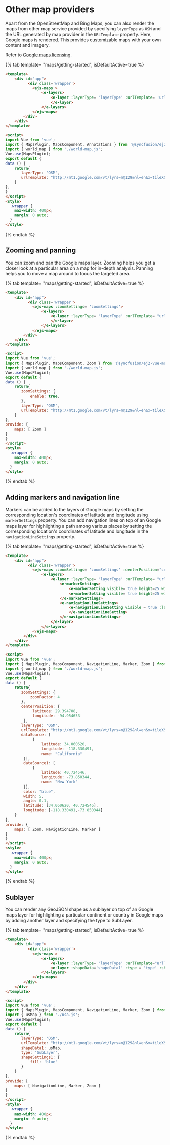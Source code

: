 
# Other map providers

Apart from the OpenStreetMap and Bing Maps, you can also render the maps from other map service provided by specifying `layerType` as `OSM` and the URL generated by map provider in the `URLTemplate` property. Here, Google maps is rendered. This provides customizable maps with your own content and imagery.

Refer to [Google maps licensing](https://developers.google.com/maps/terms#10-license-restrictions).

{% tab template= "maps/getting-started", isDefaultActive=true %}

```html
<template>
    <div id="app">
          <div class='wrapper'>
            <ejs-maps >
                <e-layers>
                    <e-layer :layerType= 'layerType' :urlTemplate= 'urlTemplate'>
                    </e-layer>
                </e-layers>
            </ejs-maps>
        </div>
    </div>
</template>

<script>
import Vue from 'vue';
import { MapsPlugin, MapsComponent, Annotations } from '@syncfusion/ej2-vue-maps';
import { world_map } from './world-map.js';
Vue.use(MapsPlugin);
export default {
data () {
    return{
       layerType: 'OSM',
       urlTemplate: "http://mt1.google.com/vt/lyrs=m@129&hl=en&x=tileX&y=tileY&z=level"
    }
},
}
</script>
<style>
  .wrapper {
    max-width: 400px;
    margin: 0 auto;
  }
</style>
```

{% endtab %}

## Zooming and panning

You can zoom and pan the Google maps layer. Zooming helps you get a closer look at a particular area on a map for in-depth analysis. Panning helps you to move a map around to focus the targeted area.

{% tab template= "maps/getting-started", isDefaultActive=true %}

```html
<template>
    <div id="app">
          <div class='wrapper'>
            <ejs-maps :zoomSettings= 'zoomSettings'>
                <e-layers>
                    <e-layer :layerType= 'layerType' :urlTemplate= "urlTemplate">
                    </e-layer>
                </e-layers>
            </ejs-maps>
        </div>
    </div>
</template>

<script>
import Vue from 'vue';
import { MapsPlugin, MapsComponent, Zoom } from '@syncfusion/ej2-vue-maps';
import { world_map } from './world-map.js';
Vue.use(MapsPlugin);
export default {
data () {
    return{
       zoomSettings: {
           enable: true,
       },
       layerType: 'OSM',
       urlTemplate: "http://mt1.google.com/vt/lyrs=m@129&hl=en&x=tileX&y=tileY&z=level"
    }
},
provide: {
    maps: [ Zoom ]
}
}
</script>
<style>
  .wrapper {
    max-width: 400px;
    margin: 0 auto;
  }
</style>
```

{% endtab %}

## Adding markers and navigation line

Markers can be added to the layers of Google maps by setting the corresponding location's coordinates of latitude and longitude using `markerSettings` property. You can add navigation lines on top of an Google maps layer  for highlighting a path among various places by setting the corresponding location's coordinates of latitude and longitude in the `navigationLineSettings` property.

{% tab template= "maps/getting-started", isDefaultActive=true %}

```html
<template>
    <div id="app">
          <div class='wrapper'>
            <ejs-maps :zoomSettings= 'zoomSettings' :centerPosition="centerPosition">
                <e-layers>
                    <e-layer :layerType= 'layerType' :urlTemplate= "urlTemplate">
                        <e-markerSettings>
                            <e-markerSetting visible= true height=25 width=15 :dataSource ="dataSource" ></e-markerSetting>
                            <e-markerSetting visible= true height=25 width=15 :dataSource ="dataSource1"></e-markerSetting>
                        </e-markerSettings>
                        <e-navigationLineSettings>
                            <e-navigationLineSetting visible = true :latitude ='latitude' :longitude ='longitude' :color ='color' :angle ='angle' :width="width">
                            </e-navigationLineSetting>
                        </e-navigationLineSettings>
                    </e-layer>
                </e-layers>
            </ejs-maps>
        </div>
    </div>
</template>

<script>
import Vue from 'vue';
import { MapsPlugin, MapsComponent, NavigationLine, Marker, Zoom } from '@syncfusion/ej2-vue-maps';
import { world_map } from './world-map.js';
Vue.use(MapsPlugin);
export default {
data () {
    return{
       zoomSettings: {
           zoomFactor: 4
       },
       centerPosition: {
            latitude: 29.394708,
            longitude: -94.954653
        },
       layerType: 'OSM',
       urlTemplate: "http://mt1.google.com/vt/lyrs=m@129&hl=en&x=tileX&y=tileY&z=level",
       dataSource: [
            {
                latitude: 34.060620,
                longitude: -118.330491,
                name: "California"
        }],
        dataSource1: [
            {
                latitude: 40.724546,
                longitude: -73.850344,
                name: "New York"
        }],
        color: "blue",
        width: 5,
        angle: 0.1,
        latitude: [34.060620, 40.724546],
        longitude: [-118.330491,-73.850344]
    }
},
provide: {
    maps: [ Zoom, NavigationLine, Marker ]
}
}
</script>
<style>
  .wrapper {
    max-width: 400px;
    margin: 0 auto;
  }
</style>
```

{% endtab %}

## Sublayer

You can render any GeoJSON shape as a sublayer on top of an Google maps layer for highlighting a particular continent or country in Google maps by adding another layer and specifying the type to SubLayer.

{% tab template= "maps/getting-started", isDefaultActive=true %}

```html
<template>
    <div id="app">
          <div class='wrapper'>
            <ejs-maps >
                <e-layers>
                    <e-layer :layerType= 'layerType' :urlTemplate="urlTemplate"></e-layer>
                    <e-layer :shapeData='shapeData1' :type = 'type' :shapeSettings='shapeSettings1' ></e-layer>
                </e-layers>
            </ejs-maps>
        </div>
    </div>
</template>

<script>
import Vue from 'vue';
import { MapsPlugin, MapsComponent, NavigationLine, Marker, Zoom } from '@syncfusion/ej2-vue-maps';
import { usMap } from './usa.js';
Vue.use(MapsPlugin);
export default {
data () {
    return{
       layerType: 'OSM',
       urlTemplate: "http://mt1.google.com/vt/lyrs=m@129&hl=en&x=tileX&y=tileY&z=level",
       shapeData1: usMap,
       type: 'SubLayer',
       shapeSettings1: {
           fill: 'blue'
       }
    }
},
provide: {
    maps: [ NavigationLine, Marker, Zoom ]
}
}
</script>
<style>
  .wrapper {
    max-width: 400px;
    margin: 0 auto;
  }
</style>
```

{% endtab %}